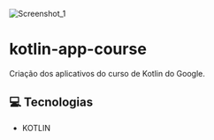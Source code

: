 ![Screenshot_1](https://user-images.githubusercontent.com/112107085/219931381-4ed1249a-f5bd-43f0-82c1-b65288f015e7.png)


# kotlin-app-course

Criação dos aplicativos do curso de Kotlin do Google.

## 💻 Tecnologias
- KOTLIN


